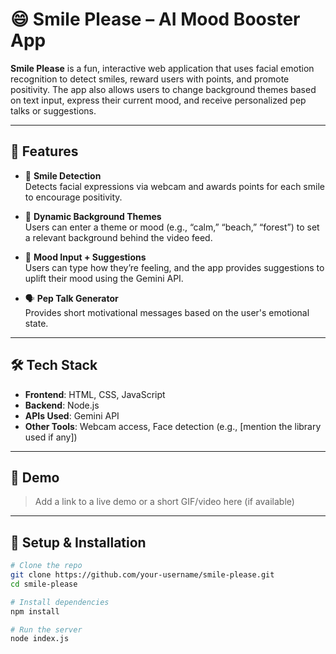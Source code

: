 # 😄 Smile Please – AI Mood Booster App

**Smile Please** is a fun, interactive web application that uses facial emotion recognition to detect smiles, reward users with points, and promote positivity. The app also allows users to change background themes based on text input, express their current mood, and receive personalized pep talks or suggestions.

---

## 🚀 Features

- 🎯 **Smile Detection**  
  Detects facial expressions via webcam and awards points for each smile to encourage positivity.

- 🎨 **Dynamic Background Themes**  
  Users can enter a theme or mood (e.g., “calm,” “beach,” “forest”) to set a relevant background behind the video feed.

- 🧠 **Mood Input + Suggestions**  
  Users can type how they’re feeling, and the app provides suggestions to uplift their mood using the Gemini API.

- 🗣️ **Pep Talk Generator**  
  Provides short motivational messages based on the user's emotional state.

---

## 🛠️ Tech Stack

- **Frontend**: HTML, CSS, JavaScript  
- **Backend**: Node.js  
- **APIs Used**: Gemini API  
- **Other Tools**: Webcam access, Face detection (e.g., [mention the library used if any])

---

## 📸 Demo

> Add a link to a live demo or a short GIF/video here (if available)

---

## 🔧 Setup & Installation

```bash
# Clone the repo
git clone https://github.com/your-username/smile-please.git
cd smile-please

# Install dependencies
npm install

# Run the server
node index.js
